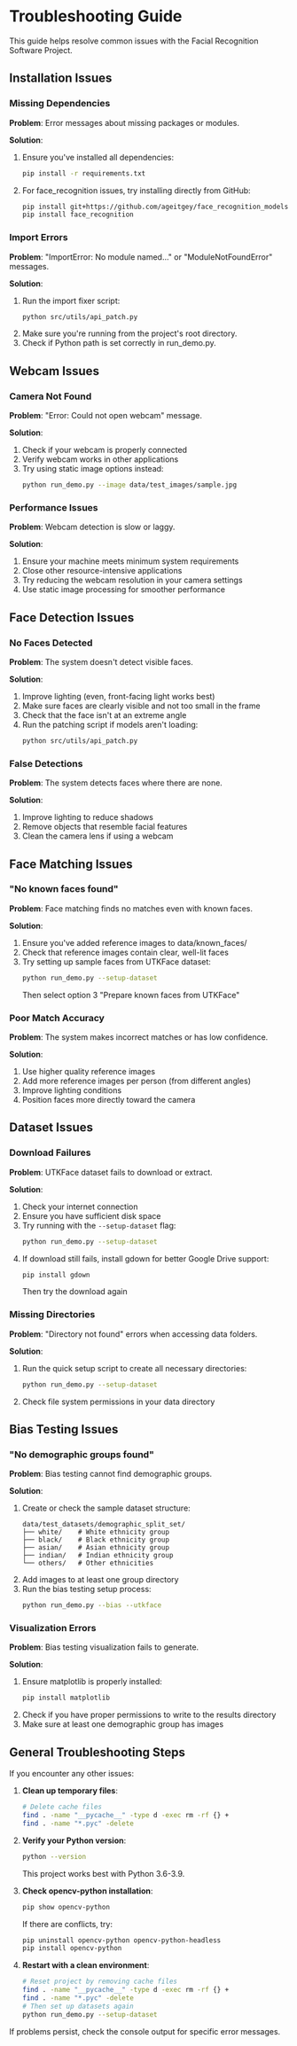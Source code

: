 
# Troubleshooting Guide

This guide helps resolve common issues with the Facial Recognition Software Project.

## Installation Issues

### Missing Dependencies

**Problem**: Error messages about missing packages or modules.

**Solution**:
1. Ensure you've installed all dependencies:
   ```bash
   pip install -r requirements.txt
   ```
2. For face_recognition issues, try installing directly from GitHub:
   ```bash
   pip install git+https://github.com/ageitgey/face_recognition_models
   pip install face_recognition
   ```

### Import Errors

**Problem**: "ImportError: No module named..." or "ModuleNotFoundError" messages.

**Solution**:
1. Run the import fixer script:
   ```bash
   python src/utils/api_patch.py
   ```
2. Make sure you're running from the project's root directory.
3. Check if Python path is set correctly in run_demo.py.

## Webcam Issues

### Camera Not Found

**Problem**: "Error: Could not open webcam" message.

**Solution**:
1. Check if your webcam is properly connected
2. Verify webcam works in other applications
3. Try using static image options instead:
   ```bash
   python run_demo.py --image data/test_images/sample.jpg
   ```

### Performance Issues

**Problem**: Webcam detection is slow or laggy.

**Solution**:
1. Ensure your machine meets minimum system requirements
2. Close other resource-intensive applications
3. Try reducing the webcam resolution in your camera settings
4. Use static image processing for smoother performance

## Face Detection Issues

### No Faces Detected

**Problem**: The system doesn't detect visible faces.

**Solution**:
1. Improve lighting (even, front-facing light works best)
2. Make sure faces are clearly visible and not too small in the frame
3. Check that the face isn't at an extreme angle
4. Run the patching script if models aren't loading:
   ```bash
   python src/utils/api_patch.py
   ```

### False Detections

**Problem**: The system detects faces where there are none.

**Solution**:
1. Improve lighting to reduce shadows
2. Remove objects that resemble facial features
3. Clean the camera lens if using a webcam

## Face Matching Issues

### "No known faces found"

**Problem**: Face matching finds no matches even with known faces.

**Solution**:
1. Ensure you've added reference images to data/known_faces/
2. Check that reference images contain clear, well-lit faces
3. Try setting up sample faces from UTKFace dataset:
   ```bash
   python run_demo.py --setup-dataset
   ```
   Then select option 3 "Prepare known faces from UTKFace"

### Poor Match Accuracy

**Problem**: The system makes incorrect matches or has low confidence.

**Solution**:
1. Use higher quality reference images
2. Add more reference images per person (from different angles)
3. Improve lighting conditions
4. Position faces more directly toward the camera

## Dataset Issues

### Download Failures

**Problem**: UTKFace dataset fails to download or extract.

**Solution**:
1. Check your internet connection
2. Ensure you have sufficient disk space
3. Try running with the `--setup-dataset` flag:
   ```bash
   python run_demo.py --setup-dataset
   ```
4. If download still fails, install gdown for better Google Drive support:
   ```bash
   pip install gdown
   ```
   Then try the download again

### Missing Directories

**Problem**: "Directory not found" errors when accessing data folders.

**Solution**:
1. Run the quick setup script to create all necessary directories:
   ```bash
   python run_demo.py --setup-dataset
   ```
2. Check file system permissions in your data directory

## Bias Testing Issues

### "No demographic groups found"

**Problem**: Bias testing cannot find demographic groups.

**Solution**:
1. Create or check the sample dataset structure:
   ```
   data/test_datasets/demographic_split_set/
   ├── white/    # White ethnicity group
   ├── black/    # Black ethnicity group
   ├── asian/    # Asian ethnicity group
   ├── indian/   # Indian ethnicity group
   └── others/   # Other ethnicities
   ```
2. Add images to at least one group directory
3. Run the bias testing setup process:
   ```bash
   python run_demo.py --bias --utkface
   ```

### Visualization Errors

**Problem**: Bias testing visualization fails to generate.

**Solution**:
1. Ensure matplotlib is properly installed:
   ```bash
   pip install matplotlib
   ```
2. Check if you have proper permissions to write to the results directory
3. Make sure at least one demographic group has images

## General Troubleshooting Steps

If you encounter any other issues:

1. **Clean up temporary files**:
   ```bash
   # Delete cache files
   find . -name "__pycache__" -type d -exec rm -rf {} +
   find . -name "*.pyc" -delete
   ```

2. **Verify your Python version**:
   ```bash
   python --version
   ```
   This project works best with Python 3.6-3.9.

3. **Check opencv-python installation**:
   ```bash
   pip show opencv-python
   ```
   If there are conflicts, try:
   ```bash
   pip uninstall opencv-python opencv-python-headless
   pip install opencv-python
   ```

4. **Restart with a clean environment**:
   ```bash
   # Reset project by removing cache files
   find . -name "__pycache__" -type d -exec rm -rf {} +
   find . -name "*.pyc" -delete
   # Then set up datasets again
   python run_demo.py --setup-dataset
   ```

If problems persist, check the console output for specific error messages.
